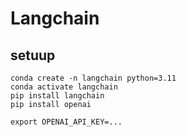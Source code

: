 # Langchain 




## setuup

```
conda create -n langchain python=3.11
conda activate langchain
pip install langchain
pip install openai 

export OPENAI_API_KEY=...

```